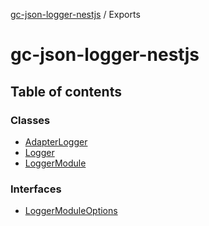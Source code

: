 [gc-json-logger-nestjs](README.md) / Exports

# gc-json-logger-nestjs

## Table of contents

### Classes

- [AdapterLogger](classes/AdapterLogger.md)
- [Logger](classes/Logger.md)
- [LoggerModule](classes/LoggerModule.md)

### Interfaces

- [LoggerModuleOptions](interfaces/LoggerModuleOptions.md)
